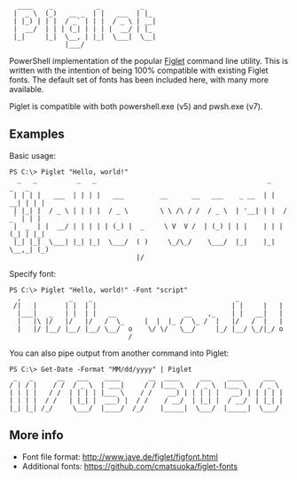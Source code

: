 ~~~
  ____    _           _          _   
 |  _ \  (_)   __ _  | |   ___  | |_ 
 | |_) | | |  / _` | | |  / _ \ | __|
 |  __/  | | | (_| | | | |  __/ | |_ 
 |_|     |_|  \__, | |_|  \___|  \__|
              |___/                  
~~~

PowerShell implementation of the popular [Figlet](http://www.figlet.org/) command line utility. This is written with the intention of being 100% compatible with existing Figlet fonts. The default set of fonts has been included here, with many more available.

Piglet is compatible with both powershell.exe (v5) and pwsh.exe (v7).

## Examples

Basic usage:
~~~
PS C:\> Piglet "Hello, world!"
  _   _          _   _                                           _       _   _ 
 | | | |   ___  | | | |   ___         __      __   ___    _ __  | |   __| | | |
 | |_| |  / _ \ | | | |  / _ \        \ \ /\ / /  / _ \  | '__| | |  / _` | | |
 |  _  | |  __/ | | | | | (_) |  _     \ V  V /  | (_) | | |    | | | (_| | |_|
 |_| |_|  \___| |_| |_|  \___/  ( )     \_/\_/    \___/  |_|    |_|  \__,_| (_)
                                |/                                             
~~~

Specify font:
~~~
PS C:\> Piglet "Hello, world!" -Font "script"
  ,            _    _                                    _           
 /|   |       | |  | |                                  | |     |   |
  |___|   _   | |  | |   __                 __    ,_    | |   __|   |
  |   |\ |/   |/   |/   /  \_     |  |  |_ /  \_ /  |   |/   /  |   |
  |   |/ |__/ |__/ |__/ \__/  o    \/ \/   \__/     |_/ |__/ \_/|_/ o
                              /                                      
~~~

You can also pipe output from another command into Piglet:
~~~
PS C:\> Get-Date -Format "MM/dd/yyyy" | Piglet
 _   _      __   ___    ____       __  ____     ___    ____     ___  
/ | / |    / /  / _ \  | ___|     / / |___ \   / _ \  |___ \   / _ \ 
| | | |   / /  | | | | |___ \    / /    __) | | | | |   __) | | | | |
| | | |  / /   | |_| |  ___) |  / /    / __/  | |_| |  / __/  | |_| |
|_| |_| /_/     \___/  |____/  /_/    |_____|  \___/  |_____|  \___/ 
~~~

## More info
* Font file format: http://www.jave.de/figlet/figfont.html
* Additional fonts: https://github.com/cmatsuoka/figlet-fonts
